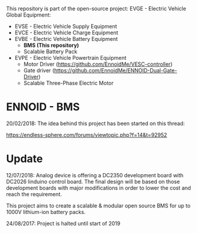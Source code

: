 This repository is part of the open-source project: EVGE - Electric Vehicle Global Equipment:

- EVSE - Electric Vehicle Supply Equipment 
- EVCE - Electric Vehicle Charge Equipment
- EVBE - Electric Vehicle Battery Equipment 
  - **BMS (This repository)**
  - Scalable Battery Pack
- EVPE - Electric Vehicle Powertrain Equipment
  - Motor Driver (https://github.com/EnnoidMe/VESC-controller)
  - Gate driver (https://github.com/EnnoidMe/ENNOID-Dual-Gate-Driver)
  - Scalable Three-Phase Electric Motor

# ENNOID - BMS

20/02/2018:
The idea behind this project has been started on this thread:

https://endless-sphere.com/forums/viewtopic.php?f=14&t=92952

# Update 

12/07/2018:
Analog device is offering a DC2350 development board with DC2026 linduino control board. The final design will be based on those development boards with major modifications in order to lower the cost and reach the requirement.


This project aims to create a scalable & modular open source BMS for up to 1000V lithium-ion battery packs.

24/08/2017:
Project is halted until start of 2019

